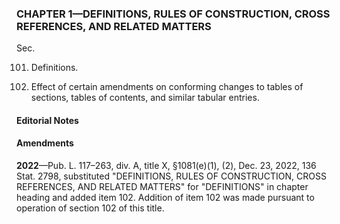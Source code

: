 ### **CHAPTER 1—DEFINITIONS, RULES OF CONSTRUCTION, CROSS REFERENCES, AND RELATED MATTERS** ###

Sec.

101. Definitions.

102. Effect of certain amendments on conforming changes to tables of sections, tables of contents, and similar tabular entries.

#### **Editorial Notes** ####

#### Amendments ####

**2022**—Pub. L. 117–263, div. A, title X, §1081(e)(1), (2), Dec. 23, 2022, 136 Stat. 2798, substituted "DEFINITIONS, RULES OF CONSTRUCTION, CROSS REFERENCES, AND RELATED MATTERS" for "DEFINITIONS" in chapter heading and added item 102. Addition of item 102 was made pursuant to operation of section 102 of this title.